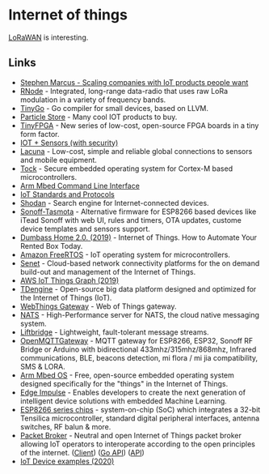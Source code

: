 # Internet of things

[LoRaWAN](lorawan.md) is interesting.

## Links

- [Stephen Marcus - Scaling companies with IoT products people want](https://www.youtube.com/watch?v=QokRyWPxE10&t=5s)
- [RNode](https://unsigned.io/projects/rnode/) - Integrated, long-range data-radio that uses raw LoRa modulation in a variety of frequency bands.
- [TinyGo](https://github.com/aykevl/tinygo#readme) - Go compiler for small devices, based on LLVM.
- [Particle Store](https://store.particle.io/) - Many cool IOT products to buy.
- [TinyFPGA](https://tinyfpga.com/) - New series of low-cost, open-source FPGA boards in a tiny form factor.
- [IOT + Sensors (with security)](https://www.youtube.com/watch?v=MM2AxeACt9Q)
- [Lacuna](http://lacuna.space/) - Low-cost, simple and reliable global connections to sensors and mobile equipment.
- [Tock](https://github.com/tock/tock) - Secure embedded operating system for Cortex-M based microcontrollers.
- [Arm Mbed Command Line Interface](https://github.com/ARMmbed/mbed-cli)
- [IoT Standards and Protocols](https://www.postscapes.com/internet-of-things-protocols/)
- [Shodan](https://www.shodan.io/) - Search engine for Internet-connected devices.
- [Sonoff-Tasmota](https://github.com/arendst/Sonoff-Tasmota) - Alternative firmware for ESP8266 based devices like iTead Sonoff with web UI, rules and timers, OTA updates, custome device templates and sensors support.
- [Dumbass Home 2.0. (2019)](https://vas3k.com/blog/dumbass_home/?ref=sn) - Internet of Things. How to Automate Your Rented Box Today.
- [Amazon FreeRTOS](https://github.com/aws/amazon-freertos) - IoT operating system for microcontrollers.
- [Senet](https://www.senetco.com/) - Cloud-based network connectivity platforms for the on demand build-out and management of the Internet of Things.
- [AWS IoT Things Graph (2019)](https://aws.amazon.com/blogs/aws/now-available-aws-iot-things-graph/)
- [TDengine](https://github.com/taosdata/TDengine) - Open-source big data platform designed and optimized for the Internet of Things (IoT).
- [WebThings Gateway](https://github.com/mozilla-iot/gateway) - Web of Things gateway.
- [NATS](https://github.com/nats-io/nats-server) - High-Performance server for NATS, the cloud native messaging system.
- [Liftbridge](https://github.com/liftbridge-io/liftbridge) - Lightweight, fault-tolerant message streams.
- [OpenMQTTGateway](https://github.com/1technophile/OpenMQTTGateway) - MQTT gateway for ESP8266, ESP32, Sonoff RF Bridge or Arduino with bidirectional 433mhz/315mhz/868mhz, Infrared communications, BLE, beacons detection, mi flora / mi jia compatibility, SMS & LORA.
- [Arm Mbed OS](https://www.mbed.com/en/platform/mbed-os/) - Free, open-source embedded operating system designed specifically for the "things" in the Internet of Things.
- [Edge Impulse](https://www.edgeimpulse.com/) - Enables developers to create the next generation of intelligent device solutions with embedded Machine Learning.
- [ESP8266 series chips](http://esp8266.net/) - system-on-chip (SoC) which integrates a 32-bit Tensilica microcontroller, standard digital peripheral interfaces, antenna switches, RF balun & more.
- [Packet Broker](https://www.packetbroker.org/) - Neutral and open Internet of Things packet broker allowing IoT operators to interoperate according to the open principles of the internet. ([Client](https://github.com/packetbroker/pb)) ([Go API](https://github.com/packetbroker/go-api)) ([API](https://github.com/packetbroker/api))
- [IoT Device examples (2020)](https://www.reddit.com/r/IOT/comments/encwbz/cool_iot_devices/)
